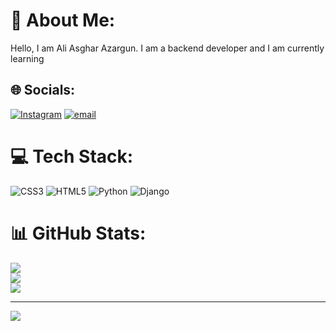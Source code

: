 # 💫 About Me:
Hello, I am Ali Asghar Azargun. I am a backend developer and I am currently learning


## 🌐 Socials:
[![Instagram](https://img.shields.io/badge/Instagram-%23E4405F.svg?logo=Instagram&logoColor=white)](https://instagram.com/ali._.azargoon) [![email](https://img.shields.io/badge/Email-D14836?logo=gmail&logoColor=white)](mailto:aliasgharazargoon5960@gmail.com) 

# 💻 Tech Stack:
![CSS3](https://img.shields.io/badge/css3-%231572B6.svg?style=for-the-badge&logo=css3&logoColor=white) ![HTML5](https://img.shields.io/badge/html5-%23E34F26.svg?style=for-the-badge&logo=html5&logoColor=white) ![Python](https://img.shields.io/badge/python-3670A0?style=for-the-badge&logo=python&logoColor=ffdd54) ![Django](https://img.shields.io/badge/django-%23092E20.svg?style=for-the-badge&logo=django&logoColor=white)
# 📊 GitHub Stats:
![](https://github-readme-stats.vercel.app/api?username=aliazargoon5960&theme=dark&hide_border=false&include_all_commits=false&count_private=false)<br/>
![](https://nirzak-streak-stats.vercel.app/?user=aliazargoon5960&theme=dark&hide_border=false)<br/>
![](https://github-readme-stats.vercel.app/api/top-langs/?username=aliazargoon5960&theme=dark&hide_border=false&include_all_commits=false&count_private=false&layout=compact)

---
[![](https://visitcount.itsvg.in/api?id=aliazargoon5960&icon=0&color=0)](https://visitcount.itsvg.in)

<!-- Proudly created with GPRM ( https://gprm.itsvg.in ) -->
